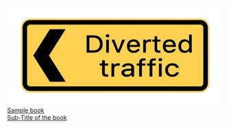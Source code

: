 <div class="card-grid">

  <a class="card" href="../sample_book/main">
    <img src="../sample_book/images/logo.png" class="card-icon" alt="Getting Started">
    <div class="card-text">
      <div class="card-title">Sample book</div>
      <div class="card-subtitle">Sub-Title of the book</div>
    </div>
  </a>

</div>